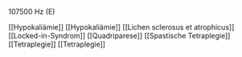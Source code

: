 107500 Hz (E)

[[Hypokaliämie]]
[[Hypokaliämie]]
[[Lichen sclerosus et atrophicus]]
[[Locked-in-Syndrom]]
[[Quadriparese]]
[[Spastische Tetraplegie]]
[[Tetraplegie]]
[[Tetraplegie]]